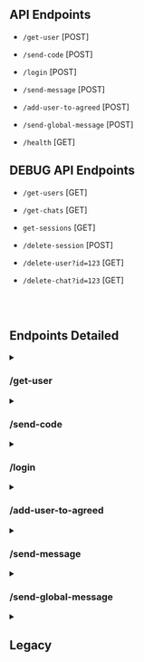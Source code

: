 ## API Endpoints

- `/get-user` [POST]

- `/send-code` [POST]

- `/login` [POST]

- `/send-message` [POST]

- `/add-user-to-agreed` [POST]

- `/send-global-message` [POST]

- `/health` [GET]

## DEBUG API Endpoints

- `/get-users` [GET]

- `/get-chats` [GET]

- `get-sessions` [GET]

- `/delete-session` [POST]

- `/delete-user?id=123` [GET]

- `/delete-chat?id=123` [GET]

<br>
<br>


## Endpoints Detailed

<details>
<summary><h3>/get-user</h3></summary>

- **Method**: `POST`
- **Description**: Fetches user data based on the provided user ID and optional username.
- **Request Body**:

  - `userId` (number, required): The unique identifier of the user.
  - `username` (string, optional): The username of the user.

  ```json
  {
    "userId": 123,
    "username": "john_doe"
  }
  ```

- **Responses**:
  - **200 OK**: Returns user data including profile and chat information.
    ```json
    {
      "auth_status": "default",
      "chats": [
          {
              "agreed_users": [
                  843373640
              ],
              "id": "122493869_843373640",
              "lead": {
                  "id": 843373640,
                  "name": "dantol"
              },
              "name": "stefano",
              "status": "pending",
              "users": [
                  122493869,
                  843373640
              ],
              "words": 2005
          }
      ],
      "has_profile": true,
      "id": 843373640,
      "name": "dantol",
      "registration_date": "Sat, 29 Jun 2024 20:49:31 GMT",
      "words": 0
    }
    ```
  - **400 Bad Request**: Returned if `userId` is missing from the request.
    ```json
    {
      "error": "userId is missing"
    }
    ```
  - **404 Not Found**: Returned if the user does not exist.
    ```json
    {
      "message": "User with id 123 does not exist"
    }
    ```
  - **500 Internal Server Error**: Returned if there is an internal error.
    ```json
    {
      "error": "Internal error"
    }
    ```
</details>

<details>
<summary><h3>/send-code</h3></summary>

- **Method**: `POST`
- **Description**: Sends an authotization code to a phone number of the user
- **Request Body**:

  - `phone_number` (string, required): The phone number of the user.

  ```json
  {
    "phone_number": "+37120455123",
  }
  ```

- **Responses**:
  - **200 OK**: Returns OK.
    ```json
    {
      "message": "ok"
    }
    ```
  - **400 Bad Request**: Returned if `phone_number` is missing from the request.
    ```json
    {
      "error": "phone_number is missing"
    }
    ```
  - **403 Forbidden**: Returned if `phone number` has been banned from Telegram
    ```json
    {
      "error": "phone_number has been banned"
    }
    ```
  - **404 Not Found**: Returned if phone number is invalid.
    ```json
    {
      "error": "PhoneNumberInvalidError"
    }
    ```
   - **409 Conflict**: Returned if user is already logged in.
    ```json
    {
      "message": "user is already logged in"
    }
    ```
    - **429 Too Many Requests**: Returned if asked for the code too many times.
    ```json
    {
      "error": "asked for the code too many times"
    }
    ```
  - **500 Internal Server Error**: Returned if there is an internal error.
    ```json
    {
      "error": "Internal error"
    }
    ```
</details>

<details>
<summary><h3>/login</h3></summary>

- **Method**: `POST`
- **Description**: Logs in to the user account 
- **Request Body**:

  - `phone_number` (string, required): The phone number of the user.
  - `code` (number, required): The autherizartion code.
  ```json
  {
    "phone_number": "+37120455123",
    "code": 75129
  }
  ```

- **Responses**:
  - **200 OK**: Returns chat information(chat_id, chat_name, words).
    ```json
    {
      "message": {"(122493869, 'stefano')": 1825}
    }
    ```
  - **400 Bad Request**: Returned if `phone_number` or `code` is missing from the request or the confirmation `code` has expired
  or `code` is invalid.
    ```json
    {
      "error": "phone_number is missing"
    }
    ```
  - **401 Not Authorized**: Returned if two-steps verification is enabled
    ```json
    {
      "error": "two-steps verification is enabled"
    }
    ```
  - **404 Not Found**: Returned if phone number is invalid.
    ```json
    {
      "error": "PhoneNumberInvalidError"
    }
    ```
  - **409 Conflict**: Returned if user is already logged in.
    ```json
    {
      "message": "user is already logged in"
    }
    ```
  - **500 Internal Server Error**: Returned if there is an internal error.
    ```json
    {
      "error": "Internal error"
    }
    ```
</details>

<details>
<summary><h3>/add-user-to-agreed</h3></summary>

- **Method**: `POST`
- **Description**: Adds a user to the agreed group of the chat and checks if all users have agreed
- **Request Body**:

  - `userId` (number, required): The unique identifier of the user.
  - `chatId` (number, required): The unique identifier of the chat.
  ```json
  {
    {"userId": 143545, "chatId": "324342_132424"},
    {"userId": 243434, "chatId": "232429_323232"},
  }
  ```

- **Responses**:
  - **200 OK**: Returns a list of chats with status(sold, pending, declined, error).
    ```json
    {
      "21214": "pending",
      "545646": "error"
    }
    ```
  - **400 Bad Request**: Returned if `userId` or `chatId` is missing from the request.
    ```json
    {
      "message": "userId is missing"
    }
    ```
  - **500 Internal Server Error**: Returned if there is an internal error.
    ```json
    {
      "error": "Internal error"
    }
    ```
</details>

<details>
<summary><h3>/send-message</h3></summary>

- **Method**: `POST`
- **Description**: Sends a message to specified chats and updates user profiles.
- **Request Body**:

  - `phone_number` (string, required): The phone number of the user sending the message.
  - `message` (string, optional): The message to be sent. If not provided, a default message will be used.
  - `chats` (object, required): A dictionary where keys are chat details in the format `"(chat_id, 'chat_name')"` and values are the number of words associated with the chat.
  
  Example:
  ```json
  {
    "phone_number": "1234567890",
    "message": "Hello! This is a custom message.",
    "chats": {
      "(12345, 'Chat A')": 1000,
      "(67890, 'Chat B')": 2000
    }
  }
  ```

- **Responses**:
  - **200 OK**: Returns a list of users to whom the message was sent.
    ```json
    {
      "userB": ["username1", "username2"]
    }
    ```
  - **400 Bad Request**: Returned if `phone_number` or `chats` is missing from the request.
    ```json
    {
      "message": "No phone_number provided"
    }
    ```
    ```json
    {
      "message": "No chats were send"
    }
    ```
  - **500 Internal Server Error**: Returned if there is an internal error or if user creation fails.
    ```json
    {
      "error": "Could not create a user"
    }
    ```

- **Details**:
  1. The endpoint extracts `phone_number`, `message`, and `chats` from the request body.
  2. If `phone_number` is missing, it returns a `400 Bad Request` response.
  3. If `message` is not provided, a default message is used.
  4. If `chats` is missing, it returns a `400 Bad Request` response.
  5. The endpoint fetches the client associated with `phone_number` and updates the user profile.
  6. For each chat in `chats`, it:
     - Parses the chat details.
     - Retrieves the participants of the chat.
     - Creates users for the participants and sends the specified message.
     - Adds the chat to the user's list of chats.
  7. If an error occurs during processing, it logs out the user and deletes the client.
  8. Finally, it returns the list of users to whom the message was sent.

</details>

<details>
<summary><h3>/send-global-message</h3></summary>

- **Method**: `POST`
- **Description**: Sends a message to all users of the app.
- **Request Body**:

  - `message` (string): The message to be sent
  
  Example:
  ```json
  {
    "message": "Hello! This is a custom message."
  }
  ```

- **Responses**:
  - **200 OK**: Returns ok
    ```json
    {
      "umessafe": "ok"
    }
    ```
  - **500 Internal Server Error**: Returned if there is an internal error
    ```json
    {
      "error": "Internal Server Error"
    }
    ```

</details>


<details>
<summary><h2>Legacy</h2></summary>

- `/delete-all-users` [GET]

- `/delete-all- chats` [GET]

- `/create-user` [GET]

```
Create 1 user (hardcoded)
```

- `/create-chat` [GET]

```
Create 1 chat (hardcoded)
```

## Authorization with JWT(JSON Web Tokens)

### 1. Connect to API

Make a call to `/access` with credentials in JSON

```
data = {"username": API_USERNAME, "password": API_PASSWORD}
```

### 2. Receive access token from `/access` response and store it

Store it to access other routes

### 3. Make a request to other routes with a token in a header

API should know that logged in user accessed it

```
headers = { "Authorization": f"Bearer {access_token}" }
```

</details>
